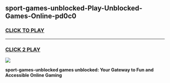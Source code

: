 
## sport-games-unblocked-Play-Unblocked-Games-Online-pd0c0
<h3>
<a href="https://premium76.site?title=sport-games-unblocked&ref=25A">CLICK TO PLAY</a></h3>
<hr>

<h3>
<a href="https://premium76.site?title=sport-games-unblocked&ref=25A">CLICK 2 PLAY</a>
  
</h3>

<a href="https://premium76.site?title=sport-games-unblocked&ref=25A"><img src="https://clearcache.store/games.png"></a>


**sport-games-unblocked games unblocked: Your Gateway to Fun and Accessible Online Gaming**

